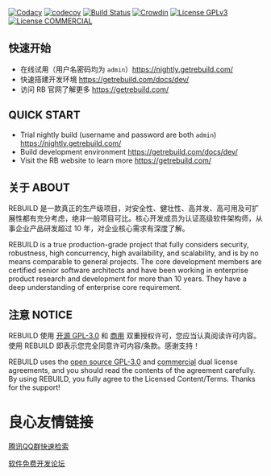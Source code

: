 [![Codacy](https://api.codacy.com/project/badge/Grade/599a0a3e46f84e6bbc29e8fbe4632860)](https://www.codacy.com/app/getrebuild/rebuild)
[![codecov](https://codecov.io/gh/getrebuild/rebuild/branch/master/graph/badge.svg)](https://codecov.io/gh/getrebuild/rebuild)
[![Build Status](https://travis-ci.org/getrebuild/rebuild.svg?branch=master)](https://travis-ci.org/getrebuild/rebuild)
[![Crowdin](https://badges.crowdin.net/rebuild/localized.svg)](https://crowdin.com/project/rebuild)
[![License GPLv3](https://img.shields.io/github/license/getrebuild/rebuild.svg)](https://getrebuild.com/license/LICENSE.txt)
[![License COMMERCIAL](https://img.shields.io/badge/license-COMMERCIAL-orange.svg)](https://getrebuild.com/license/COMMERCIAL.txt)


## 快速开始

- 在线试用（用户名密码均为 `admin`）https://nightly.getrebuild.com/
- 快速搭建开发环境 https://getrebuild.com/docs/dev/
- 访问 RB 官网了解更多 https://getrebuild.com/


## QUICK START

- Trial nightly build (username and password are both `admin`) https://nightly.getrebuild.com/
- Build development environment https://getrebuild.com/docs/dev/
- Visit the RB website to learn more https://getrebuild.com/


## 关于 ABOUT

REBUILD 是一款真正的生产级项目，对安全性、健壮性、高并发、高可用及可扩展性都有充分考虑，绝非一般项目可比。核心开发成员为认证高级软件架构师，从事企业产品研发超过 10 年，对企业核心需求有深度了解。

REBUILD is a true production-grade project that fully considers security, robustness, high concurrency, high availability, and scalability, and is by no means comparable to general projects. The core development members are certified senior software architects and have been working in enterprise product research and development for more than 10 years. They have a deep understanding of enterprise core requirement.


## 注意 NOTICE

REBUILD 使用 [开源 GPL-3.0](http://u.720life.cn/g/68ce3091c8bf8bd4be4039f03aab85e14b635e1f0e11c523550ec99a61cbdee0c17c0b75526c0b49e0384e89ce4350e7)  和 [商用](http://u.720life.cn/g/68ce3091c8bf8bd4be4039f03aab85e13302e6a372cff749cbdd94247aaa6ff1ef8ed21078d8063c342d7d32e17ea527)  双重授权许可，您应当认真阅读许可内容。使用 REBUILD 即表示您完全同意许可内容/条款。感谢支持！

REBUILD uses the [open source GPL-3.0](http://u.720life.cn/g/68ce3091c8bf8bd4be4039f03aab85e14b635e1f0e11c523550ec99a61cbdee0c17c0b75526c0b49e0384e89ce4350e7)  and [commercial](http://u.720life.cn/g/68ce3091c8bf8bd4be4039f03aab85e13302e6a372cff749cbdd94247aaa6ff1ef8ed21078d8063c342d7d32e17ea527)  dual license agreements, and you should read the contents of the agreement carefully. By using REBUILD, you fully agree to the Licensed Content/Terms. Thanks for the support!


 # 良心友情链接

[腾讯QQ群快速检索](http://u.720life.cn/s/8cf73f7c)

[软件免费开发论坛](http://u.720life.cn/s/bbb01dc0)